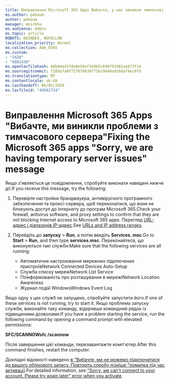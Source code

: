 ```yaml
---
title: Виправлення Microsoft 365 Apps Вибачте, у нас виникли тимчасові проблеми з сервером повідомлення
ms.author: pebaum
author: pebaum
manager: mnirkhe
ms.audience: Admin
ms.topic: article
ROBOTS: NOINDEX, NOFOLLOW
localization_priority: Normal
ms.collection: Adm_O365
ms.custom:
- "3420"
- "9001430"
ms.openlocfilehash: 6db04a437de8e50af349b5c690791981ae872f14
ms.sourcegitcommit: f28dafa0f727870038f72bc904da926daf4ec07b
ms.translationtype: MT
ms.contentlocale: uk-UA
ms.lasthandoff: 06/05/2020
ms.locfileid: "44582724"
---
```

# <a name="fixing-the-microsoft-365-apps-sorry-we-are-having-temporary-server-issues-message"></a><span data-ttu-id="98f30-102">Виправлення Microsoft 365 Apps "Вибачте, ми виникли проблеми з тимчасового сервера"</span><span class="sxs-lookup"><span data-stu-id="98f30-102">Fixing the Microsoft 365 apps "Sorry, we are having temporary server issues" message</span></span>

<span data-ttu-id="98f30-103">Якщо з'являється це повідомлення, спробуйте виконати наведені нижче дії.</span><span class="sxs-lookup"><span data-stu-id="98f30-103">If you receive this message, try the following:</span></span>

1. <span data-ttu-id="98f30-104">Перевірте настройки брандмауера, антивірусного програмного забезпечення та проксі-сервера, щоб переконатися, що вони не блокують доступ до Інтернету до програм Microsoft 365.</span><span class="sxs-lookup"><span data-stu-id="98f30-104">Check your firewall, antivirus software, and proxy settings to confirm that they are not blocking Internet access to Microsoft 365 apps.</span></span> <span data-ttu-id="98f30-105">Перегляд [URL-адрес і діапазонів IP-адрес](https://docs.microsoft.com/office365/enterprise/urls-and-ip-address-ranges).</span><span class="sxs-lookup"><span data-stu-id="98f30-105">See [URLs and IP address ranges](https://docs.microsoft.com/office365/enterprise/urls-and-ip-address-ranges).</span></span>

2. <span data-ttu-id="98f30-106">Перейдіть до **запуску**  >  **Run**, а потім введіть **Services. msc**.</span><span class="sxs-lookup"><span data-stu-id="98f30-106">Go to **Start** > **Run**, and then type **services.msc**.</span></span> <span data-ttu-id="98f30-107">Переконайтеся, що виконуються такі служби:</span><span class="sxs-lookup"><span data-stu-id="98f30-107">Make sure that the following services are all running:</span></span>
    - <span data-ttu-id="98f30-108">Автоматичне настроювання мережних підключених пристроїв</span><span class="sxs-lookup"><span data-stu-id="98f30-108">Network Connected Devices Auto-Setup</span></span>
    - <span data-ttu-id="98f30-109">Служба списку мереж</span><span class="sxs-lookup"><span data-stu-id="98f30-109">Network List Service</span></span>
    - <span data-ttu-id="98f30-110">Поінформованість про розташування в мережі</span><span class="sxs-lookup"><span data-stu-id="98f30-110">Network Location Awareness</span></span>
    - <span data-ttu-id="98f30-111">Журнал подій Windows</span><span class="sxs-lookup"><span data-stu-id="98f30-111">Windows Event Log</span></span>

<span data-ttu-id="98f30-112">Якщо одну з цих служб не запущено, спробуйте запустити його.</span><span class="sxs-lookup"><span data-stu-id="98f30-112">If one of these services is not running, try to start it.</span></span> <span data-ttu-id="98f30-113">Якщо проблема запуску служби, виконайте таку команду, відкривши командний рядок із підвищеними дозволами:</span><span class="sxs-lookup"><span data-stu-id="98f30-113">If you have a problem starting the service, run the following command by opening a command prompt with elevated permissions:</span></span>

<span data-ttu-id="98f30-114">**SFC/SCANNOW**</span><span class="sxs-lookup"><span data-stu-id="98f30-114">**sfc /scannow**</span></span>

<span data-ttu-id="98f30-115">Після завершення цієї команди, перезавантажте комп'ютер.</span><span class="sxs-lookup"><span data-stu-id="98f30-115">After this command finishes, restart the computer.</span></span>

<span data-ttu-id="98f30-116">Докладні відомості наведено [в "Вибачте, ми не можемо підключитися до вашого облікового запису. Повторіть спробу пізніше "помилка під час активації](https://docs.microsoft.com/office/troubleshoot/activation-installation/issue-when-activate-office-from-office-365).</span><span class="sxs-lookup"><span data-stu-id="98f30-116">For detailed information, see ["Sorry, we can't connect to your account. Please try again later" error when you activate](https://docs.microsoft.com/office/troubleshoot/activation-installation/issue-when-activate-office-from-office-365).</span></span>